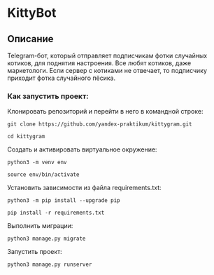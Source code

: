 # KittyBot
## Описание
Telegram-бот, который отправляет подписчикам фотки случайных котиков, для поднятия настроения. Все любят котиков, даже маркетологи.
Если сервер с котиками не отвечает, то подписчику приходит фотка случайного пёсика.

### Как запустить проект:

Клонировать репозиторий и перейти в него в командной строке:

```
git clone https://github.com/yandex-praktikum/kittygram.git
```

```
cd kittygram
```

Cоздать и активировать виртуальное окружение:

```
python3 -m venv env
```

```
source env/bin/activate
```

Установить зависимости из файла requirements.txt:

```
python3 -m pip install --upgrade pip
```

```
pip install -r requirements.txt
```

Выполнить миграции:

```
python3 manage.py migrate
```

Запустить проект:

```
python3 manage.py runserver
```
